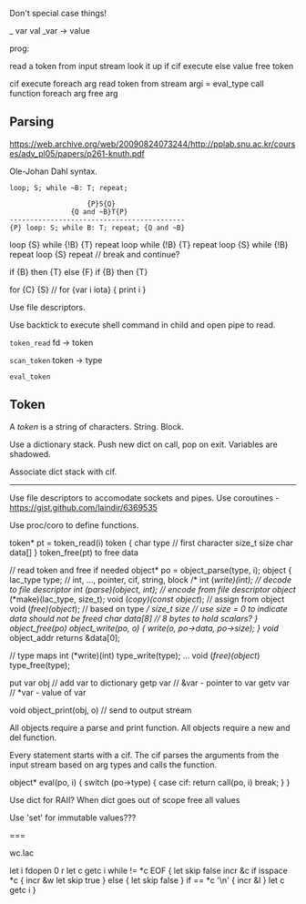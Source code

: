 Don't special case things!

_ var val
_var -> value

prog: 

read a token from input stream
look it up
    if cif execute
    else value
    free token

cif execute
    foreach arg
        read token from stream
            argi = eval_type
    call function
    foreach arg
        free arg

## Parsing

https://web.archive.org/web/20090824073244/http://pplab.snu.ac.kr/courses/adv_pl05/papers/p261-knuth.pdf

Ole-Johan Dahl syntax.

`loop; S; while ~B: T; repeat;`

```
                   {P}S{Q}
               {Q and ~B}T{P}
-------------------------------------------
{P} loop: S; while B: T; repeat; {Q and ~B} 
```
loop {S} while {!B} {T} repeat
loop while {!B} {T} repeat
loop {S} while {!B} repeat
loop {S} repeat // break and continue?

if {B} then {T} else {F}
if {B} then {T}

for {C} {S} // for {var i iota} { print i }

Use file descriptors.

Use backtick to execute shell command in child and open pipe to read.

`token_read` fd -> token

`scan_token` token -> type

`eval_token`

## Token

A _token_ is a string of characters. String. Block.

Use a dictionary stack.
Push new dict on call, pop on exit.
Variables are shadowed.

Associate dict stack with cif.

---

Use file descriptors to accomodate sockets and pipes.
Use coroutines - https://gist.github.com/laindir/6369535

Use proc/coro to define functions.

token* pt = token_read(i)
token {
    char type // first character
    size_t size
    char data[]
}
token_free(pt) to free data

// read token and free if needed
object* po = object_parse(type, i);
object {
    lac_type type; // int, ..., pointer, cif, string, block
    /*
    int (*write)(int); // decode to file descriptor
    int (*parse)(object*, int); // encode from file descriptor
    object* (*make)(lac_type, size_t);
    void (*copy)(const object*); // assign from object
    void (*free)(object*); // based on type
    */
    size_t size // use size = 0 to indicate data should not be freed
    char data[8] // 8 bytes to hold scalars?
}
object_free(po)
object_write(po, o) { write(o, po->data, po->size); }
void* object_addr returns &data[0];

// type maps
int (*write)(int) type_write(type);
...
void (*free)(object*) type_free(type);

put var obj // add var to dictionary
getp var // &var - pointer to var
getv var // *var - value of var

void object_print(obj, o) // send to output stream

All objects require a parse and print function.
All objects require a new and del function.

Every statement starts with a cif.
The cif parses the arguments from the input stream based on arg types
and calls the function.

object* eval(po, i)
{
    switch (po->type) {
		case cif:
			return call(po, i)
			break;
	}
}

Use dict for RAII?
When dict goes out of scope free all values

Use 'set' for immutable values???

===

wc.lac

let i fdopen 0 r
let c getc i
while != *c EOF {
	let skip false
	incr &c
	if isspace *c {
		incr &w
		let skip true
	}
	else {
		let skip false
	}
	if == *c '\n' {
		incr &l
	}
	let c getc i
}
